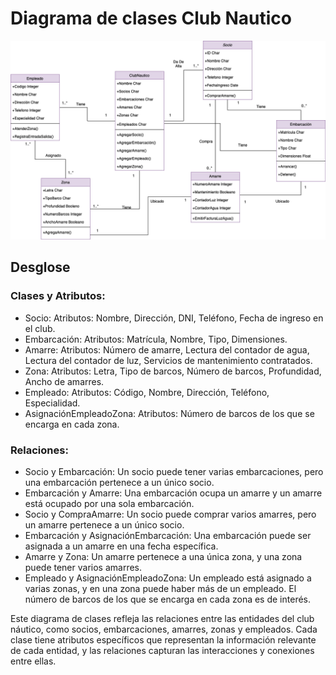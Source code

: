 # Diagrama de clases Club Nautico

![DiagramaClases](https://github.com/nicholelouis/ETS/blob/main/Tema2/DiagramaClases/img/club_nautico.drawio.png?raw=true)

## Desglose

### Clases y Atributos:
- Socio:
Atributos: Nombre, Dirección, DNI, Teléfono, Fecha de ingreso en el club.
- Embarcación:
Atributos: Matrícula, Nombre, Tipo, Dimensiones.
- Amarre:
Atributos: Número de amarre, Lectura del contador de agua, Lectura del contador de luz, Servicios de mantenimiento contratados.
- Zona:
Atributos: Letra, Tipo de barcos, Número de barcos, Profundidad, Ancho de amarres.
- Empleado:
Atributos: Código, Nombre, Dirección, Teléfono, Especialidad.
- AsignaciónEmpleadoZona:
Atributos: Número de barcos de los que se encarga en cada zona.

### Relaciones:

- Socio y Embarcación: Un socio puede tener varias embarcaciones, pero una embarcación pertenece a un único socio.
- Embarcación y Amarre: Una embarcación ocupa un amarre y un amarre está ocupado por una sola embarcación.
- Socio y CompraAmarre: Un socio puede comprar varios amarres, pero un amarre pertenece a un único socio.
- Embarcación y AsignaciónEmbarcación: Una embarcación puede ser asignada a un amarre en una fecha específica.
- Amarre y Zona: Un amarre pertenece a una única zona, y una zona puede tener varios amarres.
- Empleado y AsignaciónEmpleadoZona: Un empleado está asignado a varias zonas, y en una zona puede haber más de un empleado. El número de barcos de los que se encarga en cada zona es de interés.

Este diagrama de clases refleja las relaciones entre las entidades del club náutico, como socios, embarcaciones, amarres, zonas y empleados. Cada clase tiene atributos específicos que representan la información relevante de cada entidad, y las relaciones capturan las interacciones y conexiones entre ellas.
